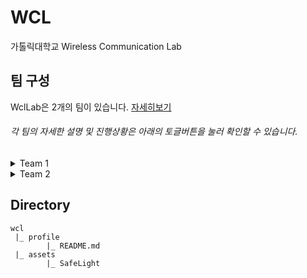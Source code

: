 # WCL
가톨릭대학교 Wireless Communication Lab


## 팀 구성
WclLab은 2개의 팀이 있습니다. [자세히보기](https://github.com/orgs/WclLab/teams)
###### *각 팀의 자세한 설명 및 진행상황은 아래의 토글버튼을 눌러 확인할 수 있습니다.*


<details><summary>Team 1</summary>

# Team 1 : SafeLight
## About
시각장애인 용 안전 소프트웨어 압버튼을 개발합니다.

## Members

|name|role|github|email|
|----|------|-----|-----|
|**차승연**|`팀장`  `BSP Developer`|[tmddusCha](https://github.com/tmddusCha)|<ckatd9146@naver.com>|
|**천다은**|`BSP Developer`|[cde-1234](https://github.com/cde-1234)|<daeun0630@naver.com>|
|**한영찬**|`Application Developer`|[hanmango-o](https://github.com/hanmango-o)|<hanmango.o@gmail.com>|
## Links
### [SafeLight Repository](https://github.com/WclLab/SafeLight)
### [UI/UX Figma](https://www.figma.com/file/6sNevVocO9DDmrjzkIFQTW/SafeLight?node-id=0%3A1)

#### 

---

</details>

<details><summary>Team 2</summary>

# Team 2
## About


## Members

|name|role|github|
|----|------|-----|
|**임유향**|`BSP Developer`|[Youhyang](https://github.com/Youhyang)|
|**박서영**|`BSP Developer`|[lisa020519](https://github.com/lisa020519)|
## Links


</details>

## Directory
```
wcl
 |_ profile
        |_ README.md
 |_ assets
        |_ SafeLight
```
